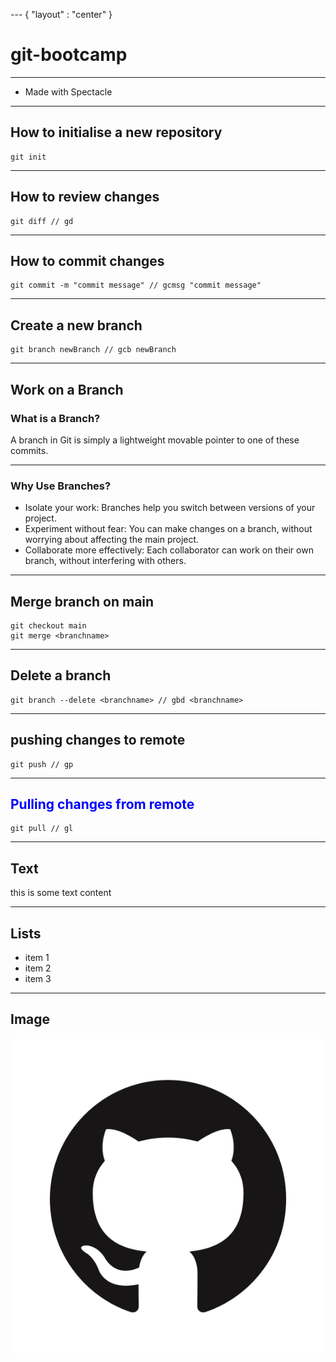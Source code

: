 --- { "layout" : "center" }
# git-bootcamp

---

- Made with Spectacle

---

## How to initialise a new repository

```
git init
```

---

## How to review changes

```
git diff // gd
```

---

## How to commit changes

```
git commit -m "commit message" // gcmsg "commit message"
```

---

## Create a new branch

```
git branch newBranch // gcb newBranch
```

---

## Work on a Branch

### What is a Branch?

A branch in Git is simply a lightweight movable pointer to one of these commits.

---

### Why Use Branches?

- Isolate your work: Branches help you switch between versions of your project.
- Experiment without fear: You can make changes on a branch, without worrying about affecting the main project.
- Collaborate more effectively: Each collaborator can work on their own branch, without interfering with others.

---

## Merge branch on main

```
git checkout main
git merge <branchname>
```

---

## Delete a branch

```
git branch --delete <branchname> // gbd <branchname>
```

---

## pushing changes to remote

```
git push // gp
```

---

## <span style="color:blue">Pulling changes from remote

</span>

```
git pull // gl
```

---

## Text

this is some text content

---

## Lists

- item 1
- item 2
- item 3

---

## Image

![alt text](image.png)
